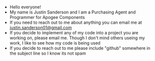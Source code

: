 - Hello everyone!
- My name is Justin Sanderson and I am a Purchasing Agent and Programmer for Apogee Components
- If you need to reach out to me about anything you can email me at justin.sanderson01@gmail.com
- If you decide to implement any of my code into a project you are working on, please email me. Though I don't mind others useing my work, I like to see how my code is being used
- If you decide to reach out to me please include "github" somewhere in the subject line so I know its not spam

<!---
this-justin2001/this-justin2001 is a ✨ special ✨ repository because its `README.md` (this file) appears on your GitHub profile.
You can click the Preview link to take a look at your changes.
--->
